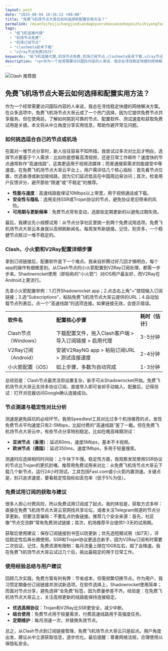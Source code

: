 ```yaml
---
layout: post
date: "2025-08-04 10:36:22 +08:00"
title: "免费飞机场节点大哥云如何选择和配置实用方法？"
permalink: /mianfeifeijichangjiediandageyunruhexuanzehepeizhishiyongfangfa/
tags:
  - "纸飞机连接代理"
  - "机场节点免费"
  - "机场订阅节点"
  - "clashmeta安卓下载"
  - "v2ray节点免费2025"
keywords: "纸飞机连接代理,机场节点免费,机场订阅节点,clashmeta安卓下载,v2ray节点免费2025"
description: "<p>作为一个经常需要访问国际内容的人来说，我总在寻找稳定快捷的网络解决方案。在众多选项中，免费飞机场节点大哥云成了一个热门选择，因为它提供免费节点共享服务。但在使用前，了解如何挑到可靠的节点、配置软件、测试速度和获取免费试用是关键。本文将从中立角度分享实用信息，帮助你避开常见问题。</p>"
---
```


![Clash 推荐图](https://clashjd.github.io/assets/img/小火箭节点购买.png)

## 免费飞机场节点大哥云如何选择和配置实用方法？

<p>作为一个经常需要访问国际内容的人来说，我总在寻找稳定快捷的网络解决方案。在众多选项中，免费飞机场节点大哥云成了一个热门选择，因为它提供免费节点共享服务。但在使用前，了解如何挑到可靠的节点、配置软件、测试速度和获取免费试用是关键。本文将从中立角度分享实用信息，帮助你避开常见问题。</p>
<h3>如何挑选适合自己的节点或机场</h3>
<p>在面对一堆节点分享时，新人往往容易不知所措。我尝试过多次对比后才明白，选择节点要基于个人需求：比如你是想看高清视频，还是日常工作邮件？速度快的节点通常称作“高速线路”，这类更适用于视频流媒体；而普通搜索需求则能接受中等速度。在免费飞机场节点大哥云平台上，用户需评估几个核心指标：首先看节点位置，优选香港或新加坡线路，因为它们延迟低且在中国周边易访问；其次，检查用户反馈评分，避开那些“限速”或“不稳定”的推荐。</p>
<ul>
<li><strong>性能与速度</strong>：高速线路能保证10Mbps以上带宽，用于视频通话或下载。</li>
<li><strong>安全性与隐私</strong>：选用支持SSR或Trojan协议的节点，避免协议老旧带来的风险。</li>
<li><strong>可用期与更新频率</strong>：免费节点常有变动，选那些定期更新的以避免过期失效。</li>
</ul>
<p>最后，我建议先小规模试用：从节点分享社区里挑一到两个免费试用选项。免费飞机场节点大哥云本身就以高频刷新闻名，每周发布新链接。记住，别贪多，一个稳健节点胜过一堆不稳定的。</p>
<h3>Clash、小火箭和V2Ray配置详细步骤</h3>
<p>拿到订阅链接后，配置软件是下一个难点。我亲自折腾过好几回才搞明白，每个app的操作有细微差别。从Clash节点的小火箭配置到V2Ray订阅处理，都需一步步来。Shadowrocket使用（即俗称的“小火箭”）对iOS用户最友好，而V2Ray在Android上更流行。</p>
<p>先拿小火箭配置举例：1.打开Shadowrocket app；2.点击右上角“+”按钮输入订阅链接；3.选“Subscriptions”，粘贴免费飞机场节点大哥云提供的URL；4.自动加载节点列表后，点一个“高速线路”的选项连接。如果链接无效，会提示错误。</p>
<table>
<tr>
<td><strong>软件名</strong></td>
<td><strong>配置核心步骤</strong></td>
<td><strong>耗时（估计）</strong></td>
</tr>
<tr>
<td>Clash节点（Windows）</td>
<td>下载配置文件，拖入Clash客户端 > 导入订阅链接 > 启用代理</td>
<td>3-5分钟</td>
</tr>
<tr>
<td>V2Ray订阅（Android）</td>
<td>安装V2RayNG app > 粘贴订阅URL > 测试连接速度</td>
<td>2-4分钟</td>
</tr>
<tr>
<td>小火箭配置（iOS）</td>
<td>如上步骤，多数为自动完成</td>
<td>1-3分钟</td>
</tr>
</table>
<p>总经验是：Clash节点最灵活但设置复杂，新手可从Shadowrocket开始。免费飞机场节点大哥云支持多协议订阅，直接导入即可省却手动输入。配置后，记得测试：打开浏览器访问Google确认连接成功。</p>
<h3>节点测速与稳定性对比分析</h3>
<p>测速是避免踩坑的必经环节。我用Speedtest工具对比过多个机场推荐的点，发现免费节点平均速度只有2-5Mbps，比起付费的“高速线路”差了一截。但在免费飞机场节点大哥云中，有些节点分享特别稳定。比如在晚高峰期测试：</p>
<ul>
<li><strong>亚洲节点（香港）</strong>：延迟80ms，速度5Mbps，基本不卡视频。</li>
<li><strong>欧洲节点（德国）</strong>：延迟350ms，速度1Mbps，多用于轻量搜索。</li>
</ul>
<p>测速时应选择相同时间段：上午快下午慢。稳定性方面，我观察发现使用SSR协议的节点比Trojan的更抗封堵。推荐用免费试用来对比：从免费飞机场节点大哥云下载几个新节点，运行24小时测试。工具包括Fast.com或小火箭内置测速。关键点是，别只追求速度，要看稳定性指标如丢包率（低于5%为佳）。</p>
<h3>免费试用订阅的获取与建议</h3>
<p>很多人担心付费风险，所以免费试用订阅成了起点。我的体验是，获取方式多样：直接在免费飞机场节点大哥云官网找共享论坛，或者关注Telegram频道的节点分享更新。但要注意骗局：不要乱点钓鱼链接。推荐几个安全来源：首先，社区像“节点交流群”常有免费测试链接；其次，机场推荐平台提供1-3天的试用期。</p>
<p>获取后使用建议：保存订阅链接到书签以防更新；优先选短期试用（如7天），评估稳定性后再长期使用。SSR和Trojan协议更适合新手，因为V2Ray订阅有时需要二次验证。记住，免费资源有限制：每月流量上限在10GB左右，超了会降速。我在免费飞机场节点大哥云试过几个后，挑出最稳定的用于日常工作。</p>
<h3>使用经验总结与用户建议</h3>
<p>回顾几次实践，免费方案有利有弊：节省成本，但需频繁切换节点。作为用户，我习惯定期备份订阅链接并测试新选项。在软件选择上，Shadowrocket使用简单；而面对节点分享，避免选择“全免费”标签，因为质量参差不齐。经验是：在免费飞机场节点大哥云上，关注高频更新的线路能保持连接稳定。</p>
<ul>
<li><strong>优选高频协议</strong>：Trojan和V2Ray比SSR更安全，减少中断。</li>
<li><strong>结合使用</strong>：免费节点用于轻量需求，付费高速线路用于高强度任务。</li>
<li><strong>定期维护</strong>：每月测速一次，并替换失效节点。</li>
</ul>
<p>总之，从Clash节点到订阅链接管理，免费飞机场节点大哥云只是起点。用户角度出发，建议从中立源获取信息，逐步优化。最后提醒：尊重网络法规，合理使用以保隐私安全。</p>